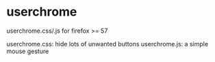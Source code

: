 # userchrome
userchrome.css/.js for firefox >= 57

userchrome.css: hide lots of unwanted buttons
userchrome.js: a simple mouse gesture
